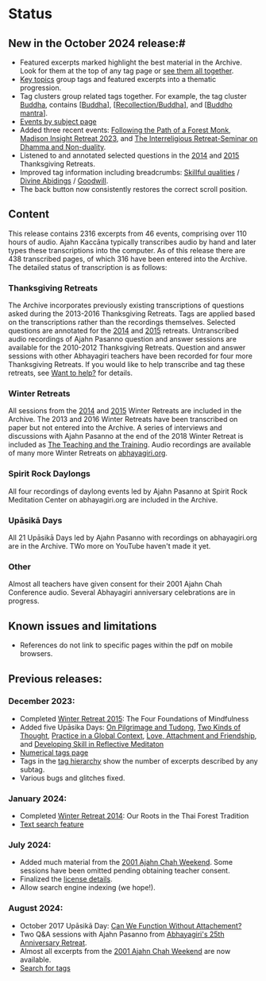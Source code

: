 <!--HTML <img src="../../pages/images/photos/LPP Chao Khun Ceremony.jpg" alt="Ajahn Pasanno's 2019 Chao Khun Ceremony" class="cover" title="Ajahn Pasanno's 2019 Chao Khun Ceremony" align="bottom" width="200" border="0"/> -->

# Status

## New in the October 2024 release:#
- Featured excerpts marked <i class="fa fa-star" style="color: #9b7030;"></i> highlight the best material in the Archive. Look for them at the top of any tag page or [see them all together](../indexes/AllExcerpts-featured.html).
- [Key topics](../indexes/KeyTopics.html?hideAll) group tags and featured excerpts into a thematic progression.
- Tag clusters group related tags together. For example, the tag cluster [Buddha](../../pages/clusters/buddha-relevant.html), contains [[Buddha](../../pages/tags/buddha.html)], [[Recollection/Buddha](../../pages/tags/recollectionbuddha.html)], and [[Buddho mantra](../../pages/tags/buddho-mantra.html)].
- [Events by subject page](../indexes/EventsBySubject.html)
- Added three recent events: [Following the Path of a Forest Monk](../../pages/events/Podcast2023.html), [Madison Insight Retreat 2023](../../pages/events/Madison2023.html), and [The Interreligious Retreat-Seminar on Dhamma and Non-duality](../../pages/events/Rishikesh2023.html).
- Listened to and annotated selected questions in the [2014](../../pages/events/TG2014.html) and [2015](../../pages/events/TG2015.html) Thanksgiving Retreats.
- Improved tag information including breadcrumbs: [Skillful qualities](../../pages/tags/skillful-qualities.html) / [Divine Abidings](../../pages/tags/divine-abidings.html) / [Goodwill](../../pages/tags/goodwill.html).
- The back button now consistently restores the correct scroll position.

## Content
This release contains 2316 excerpts from 46 events, comprising over 110 hours of audio. Ajahn Kaccāna typically transcribes audio by hand and later types these transcriptions into the computer. As of this release there are 438 transcribed pages, of which 316 have been entered into the Archive. The detailed status of transcription is as follows:

### Thanksgiving Retreats
The Archive incorporates previously existing transcriptions of questions asked during the 2013-2016 Thanksgiving Retreats. Tags are applied based on the transcriptions rather than the recordings themselves. Selected questions are annotated for the [2014](../../pages/events/TG2014.html) and [2015](../../pages/events/TG2015.html) retreats. Untranscribed audio recordings of Ajahn Pasanno question and answer sessions are available for the 2010-2012 Thanksgiving Retreats. Question and answer sessions with other Abhayagiri teachers have been recorded for four more Thanksgiving Retreats. If you would like to help transcribe and tag these retreats, see [Want to help?](../../pages/about/09_Want-to-help.html) for details.

### Winter Retreats
All sessions from the [2014](../../pages/events/WR2014.html) and [2015](../../pages/events/WR2015.html) Winter Retreats are included in the Archive. The 2013 and 2016 Winter Retreats have been transcribed on paper but not entered into the Archive. A series of interviews and discussions with Ajahn Pasanno at the end of the 2018 Winter Retreat is included as [The Teaching and the Training](../../pages/events/WR2018-2.html). Audio recordings are available of many more Winter Retreats on [abhayagiri.org](https://www.abhayagiri.org/talks/collections/1-winter-retreats).

### Spirit Rock Daylongs
All four recordings of daylong events led by Ajahn Pasanno at Spirit Rock Meditation Center on abhayagiri.org are included in the Archive.

### Upāsikā Days
All 21 Upāsikā Days led by Ajahn Pasanno with recordings on abhayagiri.org are in the Archive. TWo more on YouTube haven't made it yet.

### Other
Almost all teachers have given consent for their 2001 Ajahn Chah Conference audio. Several Abhayagiri anniversary celebrations are in progress.

## Known issues and limitations

 - References do not link to specific pages within the pdf on mobile browsers.

## Previous releases:
### December 2023:
- Completed [Winter Retreat 2015](../../pages/events/WR2015.html): The Four Foundations of Mindfulness
- Added five Upāsika Days: [On Pilgrimage and Tudong](../../pages/events/UD2015-1.html), [Two Kinds of Thought](../../pages/events/UD2017-2.html), [Practice in a Global Context](../../pages/events/UD2017-3.html), [Love, Attachment and Friendship](../../pages/events/UD2019-4.html), and [Developing Skill in Reflective Meditaton](../../pages/events/UD2019-5.html)
- [Numerical tags page](../indexes/NumericalTags.html)
- Tags in the [tag hierarchy](../drilldown/root.html) show the number of excerpts described by any subtag.
- Various bugs and glitches fixed.
### January 2024:
- Completed [Winter Retreat 2014](../../pages/events/WR2014.html): Our Roots in the Thai Forest Tradition
- [Text search feature](../search/Text-search.html)
### July 2024:
- Added much material from the [2001 Ajahn Chah Weekend](../../pages/events/Chah2001.html). Some sessions have been omitted pending obtaining teacher consent.
- Finalized the [license details](../../pages/about/12_License.html).
- Allow search engine indexing (we hope!).
### August 2024:
- October 2017 Upāsikā Day: [Can We Function Without Attachement?](../../pages/events/UD2017-4.html)
- Two Q&A sessions with Ajahn Pasanno from [Abhayagiri's 25th Anniversary Retreat](../../pages/events/Anniversary2021.html).
- Almost all excerpts from the [2001 Ajahn Chah Weekend](../../pages/events/Chah2001.html) are now available. 
- [Search for tags](../search/Text-search.html)

